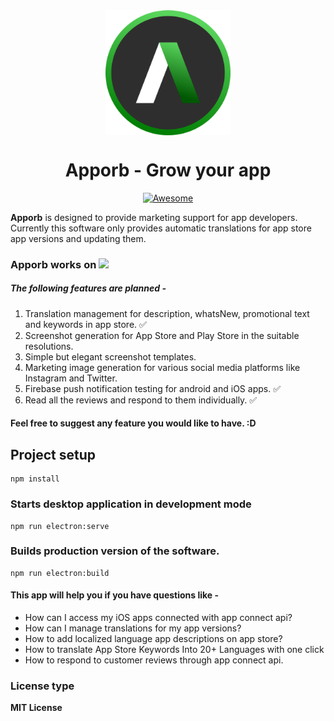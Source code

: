 <div align="center" style="width: 100%;">
<img align="center" style="width:200px" src="https://raw.githubusercontent.com/caesiumstudio/apporb/main/public/icon.png"/>
</div>

<div align="center" style="width:100%">
  <h1 align="center">Apporb - Grow your app</h1>
</div>

<p align="center">
    <a href="https://github.com/sindresorhus/awesome-electron"><img alt="Awesome" src="https://cdn.rawgit.com/sindresorhus/awesome/d7305f38d29fed78fa85652e3a63e154dd8e8829/media/badge.svg"></a>
</p>


**Apporb** is designed to provide marketing support for app developers. Currently this software only provides automatic translations for app store app versions and updating them.

### Apporb works on <img src="https://www.nicepng.com/png/full/201-2015528_linux-logo-png.png" width="80">

##### The following features are planned -
1. Translation management for description, whatsNew, promotional text and keywords in app store. :white_check_mark:
2. Screenshot generation for App Store and Play Store in the suitable resolutions.
3. Simple but elegant screenshot templates.
4. Marketing image generation for various social media platforms like Instagram and Twitter.
5. Firebase push notification testing for android and iOS apps. :white_check_mark:
6. Read all the reviews and respond to them individually. :white_check_mark:

#### Feel free to suggest any feature you would like to have. :D

## Project setup
```
npm install
```

### Starts desktop application in development mode
```
npm run electron:serve
```

### Builds production version of the software.
```
npm run electron:build
```
#### This app will help you if you have questions like -
- How can I access my iOS apps connected with app connect api?
- How can I manage translations for my app versions?
- How to add localized language app descriptions on app store?
- How to translate App Store Keywords Into 20+ Languages with one click
- How to respond to customer reviews through app connect api.


### License type
**MIT License**

